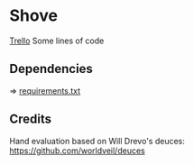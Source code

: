 # Shove
[Trello](trello.com/b/n23x0ggq/shove)
Some lines of code

## Dependencies
=> [requirements.txt](https://github.com/julianib/shove/blob/main/requirements.txt)

## Credits
Hand evaluation based on Will Drevo's deuces: https://github.com/worldveil/deuces
